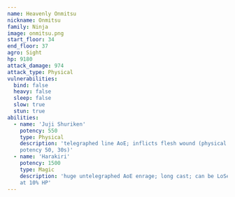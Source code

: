 ```yaml
---
name: Heavenly Onmitsu
nickname: Onmitsu
family: Ninja
image: onmitsu.png
start_floor: 34
end_floor: 37
agro: Sight
hp: 9180
attack_damage: 974
attack_type: Physical
vulnerabilities:
  bind: false
  heavy: false
  sleep: false
  slow: true
  stun: true
abilities:
  - name: 'Juji Shuriken'
    potency: 550
    type: Physical
    description: 'telegraphed line AoE; inflicts flesh wound (physical DoT
    potency 50, 30s)'
  - name: 'Harakiri'
    potency: 1500
    type: Magic
    description: 'huge untelegraphed AoE enrage; long cast; can be LoSed. Used
    at 10% HP'
---
```

